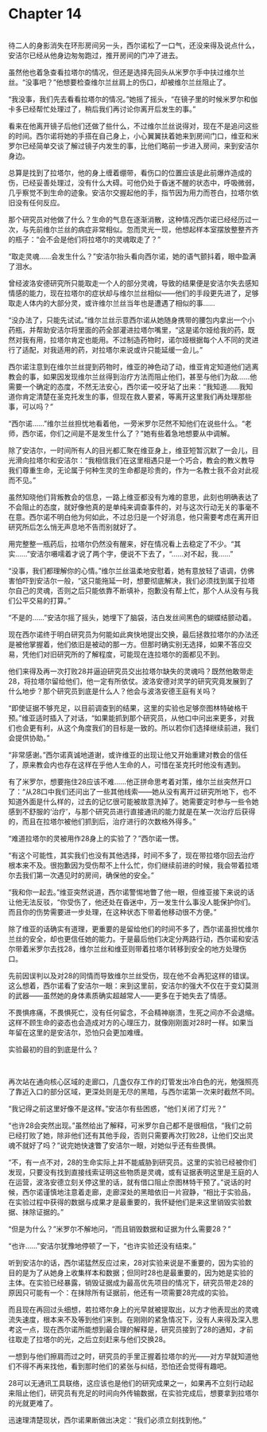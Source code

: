# Chapter 14

<br>
待二人的身影消失在环形房间另一头，西尔诺松了一口气，还没来得及说点什么，安洁尔已经从他身边匆匆跑过，推开房间的门冲了进去。

虽然他也着急查看拉塔尔的情况，但还是选择先回头从米罗尔手中扶过维尔兰丝。“没事吧？”他想要检查维尔兰丝肩上的伤口，却被维尔兰丝阻止了。

“我没事，我们先去看看拉塔尔的情况。”她摇了摇头，“在镜子里的时候米罗尔和伽卡多已经帮忙处理过了，稍后我们再讨论你离开后发生的事。”

看来在他离开镜子后他们还做了些什么，不过维尔兰丝说得对，现在不是追问这些的时间。西尔诺将她的手搭在自己身上，小心翼翼扶着她来到房间门口，维亚和米罗尔已经简单交谈了解过镜子内发生的事，比他们略前一步进入房间，来到安洁尔身边。

总算是找到了拉塔尔，他的身上缠着绷带，看伤口的位置应该是此前爆炸造成的伤，已经妥善处理过，没有什么大碍。可他仍处于昏迷不醒的状态中，呼吸微弱，几乎察觉不到生命的迹象。安洁尔交握起他的手，指节因为用力而苍白，拉塔尔依旧没有任何反应。

那个研究员对他做了什么？生命的气息在逐渐消散，这种情况西尔诺已经经历过一次，与先前维尔兰丝的病症非常相似。忽而灵光一现，他想起样本室摆放整整齐齐的瓶子：“会不会是他们将拉塔尔的灵魂取走了？”

“取走灵魂……会发生什么？”安洁尔抬头看向西尔诺，她的语气颤抖着，眼中盈满了泪水。

曾经波洛安德研究所只能取走一个人的部分灵魂，导致的结果便是安洁尔失去感知情感的能力，现在拉塔尔的症状却与维尔兰丝相似——他们的手段更先进了，足够取走人体内的大部分灵，或许维尔兰丝当年也是遭遇了相似的事……

“没办法了，只能先试试。”维尔兰丝示意西尔诺从她随身携带的腰包内拿出一个小药瓶，并帮助安洁尔将里面的药全部灌进拉塔尔嘴里，“这是诺尔娅给我的药，既然对我有用，拉塔尔肯定也能用。不过制造药物时，诺尔娅根据每个人不同的灵进行了适配，对我适用的药，对拉塔尔来说或许只能延缓一会儿。”

西尔诺注意到在维尔兰丝提到药物时，维亚的神色动了动，维亚肯定知道他们逃离教会的事，如果因发现维尔兰丝得到治疗方法而阻止他们，甚至与他们为敌……他需要一个确定的态度，不然无法安心，西尔诺一咬牙站了出来：“我知道……我知道你肯定清楚在圣克托发生的事，但现在救人要紧，等离开这里我们再处理那些事，可以吗？”

“西尔诺……”维尔兰丝担忧地看着他，一旁米罗尔茫然不知他们在说些什么。“老师，西尔诺，你们之间是不是发生什么了？”她有些着急地想要从中调解。

除了安洁尔，一时间所有人的目光都汇聚在维亚身上，维亚短暂沉默了一会儿，目光滑向拉塔尔和安洁尔：“我相信我们在这里相遇只是一个巧合，教会的教义教导我们尊重生命，无论属于何种生灵的生命都是珍贵的，作为一名教士我不会对此视而不见。”

虽然知晓他们背叛教会的信息，一路上维亚都没有为难的意思，此刻也明确表达了不会阻止的态度，就好像他真的是单纯来调查事件的，对与这次行动无关的事毫不在意。西尔诺不明白他为何如此，不过总归是一个好消息，他只需要考虑在离开旧研究所后怎么悄无声息地不告而别就好了。

用完整整一瓶药后，拉塔尔仍然没有醒来，好在情况看上去稳定了不少。“其实……”安洁尔嗫嚅着才说了两个字，便说不下去了，“……对不起，我……”

“没事，我们都理解你的心情。”维尔兰丝温柔地安慰着，她有意放轻了语调，仿佛害怕吓到安洁尔一般，“这只能拖延一时，想要彻底解决，我们必须找到属于拉塔尔自己的灵魂，否则之后只能依靠不断填补，抱歉没有帮上忙，那个人从没有与我们公平交易的打算。”

“不是的……”安洁尔摇了摇头，她埋下了脑袋，洁白发丝间黑色的蝴蝶结颤动着。

现在西尔诺终于明白研究员为何能如此爽快地提出交换，最后拯救拉塔尔的办法还是被他掌握着，他们依旧是被动的那一方。但那时确实别无选择，如果不答应交易，凭他们对旧研究所的了解程度，可能现在连拉塔尔的面都见不到。

他们来得及再一次打败28并逼迫研究员交出拉塔尔缺失的灵魂吗？既然他敢带走28，将拉塔尔留给他们，他一定有所依仗。波洛安德对灵学的研究究竟发展到了什么地步？那个研究员到底是什么人？他会与波洛安德王庭有关吗？

“即使证据不够充足，以目前调查到的结果，这里的实验也足够奈图林特破格干预。”维亚适时插入了对话，“如果能抓到那个研究员，从他口中问出来更多，对我们也会更有利，从这个角度我们的目标是一致的。所以若你们选择继续前进，我们会提供协助。”

“非常感谢。”西尔诺真诚地道谢，或许维亚的出现让他又开始重建对教会的信任了，原来教会内也存在这样在乎他人生命的人，可惜在圣克托时他没有遇到。

有了米罗尔，想要拖住28应该不难……他正拼命思考着对策，维尔兰丝突然开口了：“从28口中我们还问出了一些其他线索——她从没有离开过研究所地下，也不知道外面是什么样的，过去的记忆很可能被故意洗掉了。她需要定时参与一些令她感到不舒服的‘治疗’，与那个研究员进行直接通讯的能力就是在某一次治疗后获得的，而且在拉塔尔被他们抓到后，治疗进行的次数格外得多。”

“难道拉塔尔的灵被用作28身上的实验了？”西尔诺一愣。

“有这个可能性，其实我们也没有其他选择，时间不多了，现在带拉塔尔回去治疗根本来不及。很抱歉因为受伤帮不上什么忙，你们继续前进的时候，我会带着拉塔尔去我们第一次遇见时的房间，确保他的安全。”

“我和你一起去。”维亚突然说道，西尔诺警惕地瞥了他一眼，但维亚接下来说的话让他无法反驳，“你受伤了，他还处在昏迷中，万一发生什么事没人能保护你们。而且你的伤势需要进一步处理，在这种状态下带着他移动很不方便。”

除了维亚的话确实有道理，更重要的是留给他们的时间不多了，西尔诺虽担忧维尔兰丝的安全，却也更信任她的能力。于是最后他们决定分两路行动，西尔诺和安洁尔带着米罗尔去找28，维尔兰丝和维亚则带着拉塔尔转移到安全的地方处理伤口。

先前因误判以及对28的同情而导致维尔兰丝受伤，现在他不会再犯这样的错误。这么想着，西尔诺看了安洁尔一眼：来到这里前，安洁尔的强大不仅在于变幻莫测的武器——虽然她的身体素质确实超越常人——更多在于她失去了情感。

不畏惧疼痛，不畏惧死亡，没有任何留念，不会精神崩溃，生死之间亦不会退缩。这样不顾生命的姿态也会造成对方的心理压力，就像刚刚面对28时一样。如果当年留在这里的是安洁尔，恐怕只会更加难缠。

实验最初的目的到底是什么？

<br>

再次站在通向核心区域的走廊口，几盏仅存工作的灯管发出冷白色的光，勉强照亮了靠近入口的部分区域，更深处则是无尽的黑暗，与西尔诺第一次来时截然不同。

“我记得之前这里好像不是这样。”安洁尔有些困惑，“他们关闭了灯光？”

“也许28会突然出现。”虽然给出了解释，可米罗尔自己都不是很相信，“我们之前已经打败了她，除非他们还有其他手段，否则只需要再次打败28，让他们交出灵魂不就好了吗？”说完她快速瞥了安洁尔一眼，对她似乎还有些畏惧。

“不，有一点不对，28的生命实际上并不能威胁到研究员。这里的实验已经被你们发现，只要没有找到直接线索证明这些物质是灵魂，或有证据表明这里是王庭的人在运营，波洛安德立刻关停这里的话，就有借口阻止奈图林特干预了。”说话的时候，西尔诺谨慎地注意着走廊，走廊深处的黑暗依旧一片寂静，“相比于实验品，在实验过程中获得的数据与成果才是最重要的，我怀疑他们是来这里销毁实验数据、抹除证据的。”

“但是为什么？”米罗尔不解地问，“而且销毁数据和证据为什么需要28？”

“也许……”安洁尔犹豫地停顿了一下，“也许实验还没有结束。”

听到安洁尔的话，西尔诺猛然反应过来，28对实验来说是不重要的，因为实验的目的是为了从她身上收集样本和数据；但同时28也是最重要的，因为她是实验的主体。在实验已经暴露，销毁证据成为最高优先项目的情况下，研究员带走28的原因只可能有一个：在抹除所有证据前，他还有一项需要28完成的实验。

而且现在再回过头细想，若拉塔尔身上的光早就被提取出，以方才他表现出的灵魂流失速度，根本来不及等到他们来到。在刚刚的紧急情况下，没有人来得及深入思考这一点，现在西尔诺所能想到最合理的解释是，研究员接到了28的通知，才前往取走了拉塔尔的光，之后立刻赶来与他们交换28。

一想到与他们擦肩而过之时，研究员的手里正握着拉塔尔的光——对方早就知道他们不得不再来找他，看到那时他们的紧张与纠结，恐怕还会觉得有趣吧。

28可以无通讯工具联络，这应该也是他们的研究成果之一，如果再不立刻行动起来阻止他们，研究员有充足的时间向外传输数据，在实验完成后，想要拿到拉塔尔的光就更难了。

迅速理清楚现状，西尔诺果断做出决定：“我们必须立刻找到他。”
